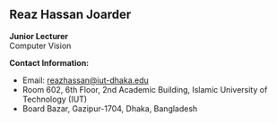 
## Reaz Hassan Joarder  
**Junior Lecturer**  
Computer Vision  

**Contact Information:**  
- Email: [reazhassan@iut-dhaka.edu](mailto:reazhassan@iut-dhaka.edu)  
- Room 602, 6th Floor, 2nd Academic Building, Islamic University of Technology (IUT)  
- Board Bazar, Gazipur-1704, Dhaka, Bangladesh
